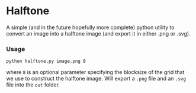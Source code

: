# Halftone

A simple (and in the future hopefully more complete) python utility to convert an image into a halftone image (and export it in either .png or .svg).

### Usage

```
python halftone.py image.png 8
```
where `8` is an optional parameter specifying the blocksize of the grid that we use to construct the halftone image.
Will export a `.png` file and an `.svg` file into the `out` folder.
